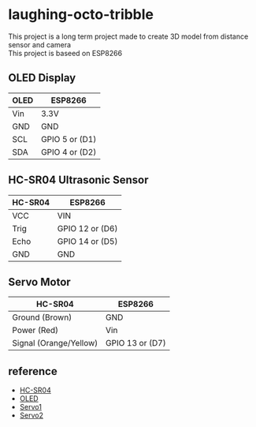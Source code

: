# laughing-octo-tribble
This project is a long term project made to create 3D model from distance sensor and camera
<br>
This project is baseed on ESP8266

## OLED Display
| OLED  | ESP8266 |
| ------------- | ------------- |
| Vin  | 3.3V  |
| GND  | GND  |
| SCL  | GPIO 5 or (D1)  |
| SDA  | GPIO 4 or (D2)  |

## HC-SR04 Ultrasonic Sensor
| HC-SR04  | ESP8266 |
| ------------- | ------------- |
| VCC  | VIN  |
| Trig  | GPIO 12 or (D6)  |
| Echo  | GPIO 14 or (D5)  |
| GND  | GND  |

## Servo Motor
| HC-SR04  | ESP8266 |
| ------------- | ------------- |
| Ground (Brown)  | GND  |
| Power (Red)  | Vin  |
| Signal (Orange/Yellow)  | GPIO 13 or (D7)  |

## reference

- [HC-SR04](https://randomnerdtutorials.com/micropython-hc-sr04-ultrasonic-esp32-esp8266/)
- [OLED](https://randomnerdtutorials.com/micropython-oled-display-esp32-esp8266/)
- [Servo1](http://techawarey.com/programming/micropython/servo-motor-control-using-micropython/)
- [Servo2](https://github.com/pvanallen/esp32-getstarted/blob/master/docs/servo.md)
